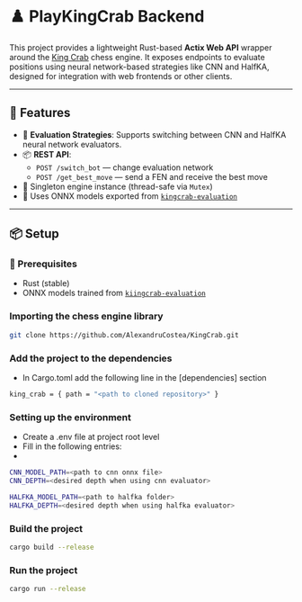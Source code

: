 # ♟️ PlayKingCrab Backend

This project provides a lightweight Rust-based **Actix Web API** wrapper around the [King Crab](https://github.com/AlexandruCostea/KingCrab) chess engine. It exposes endpoints to evaluate positions using neural network-based strategies like CNN and HalfKA, designed for integration with web frontends or other clients.

---

## 🚀 Features

- 🧠 **Evaluation Strategies**: Supports switching between CNN and HalfKA neural network evaluators.
- 📦 **REST API**:
  - `POST /switch_bot` — change evaluation network
  - `POST /get_best_move` — send a FEN and receive the best move
- 🔐 Singleton engine instance (thread-safe via `Mutex`)
- 🧠 Uses ONNX models exported from [`kingcrab-evaluation`](https://github.com/AlexandruCostea/kingcrab-evaluation)

---

## 📦 Setup

### 🔧 Prerequisites
- Rust (stable)
- ONNX models trained from [`kiingcrab-evaluation`](https://github.com/AlexandruCostea/kingcrab-evaluation)

### Importing the chess engine library

```bash
git clone https://github.com/AlexandruCostea/KingCrab.git
```

### Add the project to the dependencies

- In Cargo.toml add the following line in the \[dependencies\] section
```bash
king_crab = { path = "<path to cloned repository>" }
```

### Setting up the environment
- Create a .env file at project root level
- Fill in the following entries:
- 
```bash
CNN_MODEL_PATH=<path to cnn onnx file>
CNN_DEPTH=<desired depth when using cnn evaluator>

HALFKA_MODEL_PATH=<path to halfka folder>
HALFKA_DEPTH=<desired depth when using halfka evaluator>
```
### Build the project
```bash
cargo build --release
```

### Run the project
```bash
cargo run --release
```


